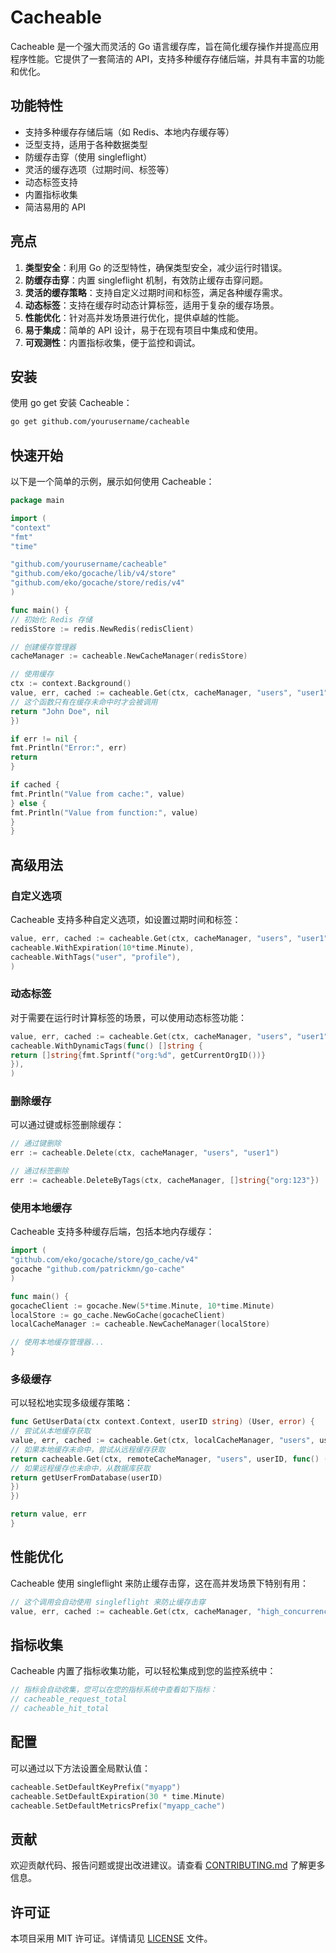 # Cacheable

Cacheable 是一个强大而灵活的 Go 语言缓存库，旨在简化缓存操作并提高应用程序性能。它提供了一套简洁的 API，支持多种缓存存储后端，并具有丰富的功能和优化。

## 功能特性

- 支持多种缓存存储后端（如 Redis、本地内存缓存等）
- 泛型支持，适用于各种数据类型
- 防缓存击穿（使用 singleflight）
- 灵活的缓存选项（过期时间、标签等）
- 动态标签支持
- 内置指标收集
- 简洁易用的 API

## 亮点

1. **类型安全**：利用 Go 的泛型特性，确保类型安全，减少运行时错误。
2. **防缓存击穿**：内置 singleflight 机制，有效防止缓存击穿问题。
3. **灵活的缓存策略**：支持自定义过期时间和标签，满足各种缓存需求。
4. **动态标签**：支持在缓存时动态计算标签，适用于复杂的缓存场景。
5. **性能优化**：针对高并发场景进行优化，提供卓越的性能。
6. **易于集成**：简单的 API 设计，易于在现有项目中集成和使用。
7. **可观测性**：内置指标收集，便于监控和调试。

## 安装

使用 go get 安装 Cacheable：

```bash
go get github.com/yourusername/cacheable
```

## 快速开始

以下是一个简单的示例，展示如何使用 Cacheable：

```go
package main

import (
"context"
"fmt"
"time"

"github.com/yourusername/cacheable"
"github.com/eko/gocache/lib/v4/store"
"github.com/eko/gocache/store/redis/v4"
)

func main() {
// 初始化 Redis 存储
redisStore := redis.NewRedis(redisClient)

// 创建缓存管理器
cacheManager := cacheable.NewCacheManager(redisStore)

// 使用缓存
ctx := context.Background()
value, err, cached := cacheable.Get(ctx, cacheManager, "users", "user1", func() (string, error) {
// 这个函数只有在缓存未命中时才会被调用
return "John Doe", nil
})

if err != nil {
fmt.Println("Error:", err)
return
}

if cached {
fmt.Println("Value from cache:", value)
} else {
fmt.Println("Value from function:", value)
}
}
```

## 高级用法

### 自定义选项

Cacheable 支持多种自定义选项，如设置过期时间和标签：

```go
value, err, cached := cacheable.Get(ctx, cacheManager, "users", "user1", getUserData,
cacheable.WithExpiration(10*time.Minute),
cacheable.WithTags("user", "profile"),
)
```

### 动态标签

对于需要在运行时计算标签的场景，可以使用动态标签功能：

```go
value, err, cached := cacheable.Get(ctx, cacheManager, "users", "user1", getUserData,
cacheable.WithDynamicTags(func() []string {
return []string{fmt.Sprintf("org:%d", getCurrentOrgID())}
}),
)
```

### 删除缓存

可以通过键或标签删除缓存：

```go
// 通过键删除
err := cacheable.Delete(ctx, cacheManager, "users", "user1")

// 通过标签删除
err := cacheable.DeleteByTags(ctx, cacheManager, []string{"org:123"})
```

### 使用本地缓存

Cacheable 支持多种缓存后端，包括本地内存缓存：

```go
import (
"github.com/eko/gocache/store/go_cache/v4"
gocache "github.com/patrickmn/go-cache"
)

func main() {
gocacheClient := gocache.New(5*time.Minute, 10*time.Minute)
localStore := go_cache.NewGoCache(gocacheClient)
localCacheManager := cacheable.NewCacheManager(localStore)

// 使用本地缓存管理器...
}
```

### 多级缓存

可以轻松地实现多级缓存策略：

```go
func GetUserData(ctx context.Context, userID string) (User, error) {
// 尝试从本地缓存获取
value, err, cached := cacheable.Get(ctx, localCacheManager, "users", userID, func() (User, error) {
// 如果本地缓存未命中，尝试从远程缓存获取
return cacheable.Get(ctx, remoteCacheManager, "users", userID, func() (User, error) {
// 如果远程缓存也未命中，从数据库获取
return getUserFromDatabase(userID)
})
})

return value, err
}
```

## 性能优化

Cacheable 使用 singleflight 来防止缓存击穿，这在高并发场景下特别有用：

```go
// 这个调用会自动使用 singleflight 来防止缓存击穿
value, err, cached := cacheable.Get(ctx, cacheManager, "high_concurrency", "key", expensiveOperation)
```

## 指标收集

Cacheable 内置了指标收集功能，可以轻松集成到您的监控系统中：

```go
// 指标会自动收集，您可以在您的指标系统中查看如下指标：
// cacheable_request_total
// cacheable_hit_total
```

## 配置

可以通过以下方法设置全局默认值：

```go
cacheable.SetDefaultKeyPrefix("myapp")
cacheable.SetDefaultExpiration(30 * time.Minute)
cacheable.SetDefaultMetricsPrefix("myapp_cache")
```

## 贡献

欢迎贡献代码、报告问题或提出改进建议。请查看 [CONTRIBUTING.md](CONTRIBUTING.md) 了解更多信息。

## 许可证

本项目采用 MIT 许可证。详情请见 [LICENSE](LICENSE) 文件。